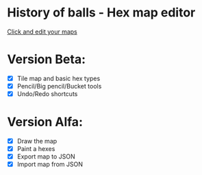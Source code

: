 # History of balls - Hex map editor
[Click and edit your maps](https://luki20091.github.io/Hex-map-editor/)

# Version Beta:
- [x] Tile map and basic hex types
- [x] Pencil/Big pencil/Bucket tools
- [x] Undo/Redo shortcuts

# Version Alfa:
- [x] Draw the map
- [x] Paint a hexes
- [x] Export map to JSON
- [x] Import map from JSON
